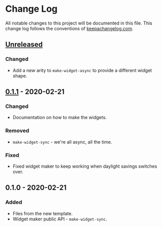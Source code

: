 # Change Log
All notable changes to this project will be documented in this file. This change log follows the conventions of [keepachangelog.com](http://keepachangelog.com/).

## [Unreleased]
### Changed
- Add a new arity to `make-widget-async` to provide a different widget shape.

## [0.1.1] - 2020-02-21
### Changed
- Documentation on how to make the widgets.

### Removed
- `make-widget-sync` - we're all async, all the time.

### Fixed
- Fixed widget maker to keep working when daylight savings switches over.

## 0.1.0 - 2020-02-21
### Added
- Files from the new template.
- Widget maker public API - `make-widget-sync`.

[Unreleased]: https://github.com/your-name/parser/compare/0.1.1...HEAD
[0.1.1]: https://github.com/your-name/parser/compare/0.1.0...0.1.1
